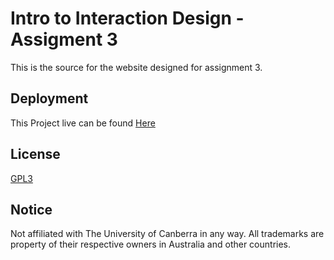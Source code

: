 
# Intro to Interaction Design - Assigment 3

This is the source for the website designed for assignment 3.

## Deployment

This Project live can be found [Here](https://assignment3.ashlcx.net)
  
## License

[GPL3](https://www.gnu.org/licenses/gpl-3.0.en.html)
  
## Notice

Not affiliated with The University of Canberra in any way. All trademarks are property of their respective owners in Australia and other countries.
